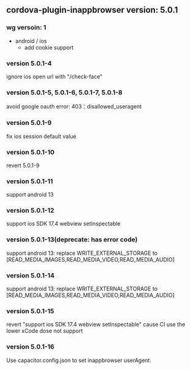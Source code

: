 ## cordova-plugin-inappbrowser version: 5.0.1

### wg versoin: 1

- android / ios
  * add cookie support

### version 5.0.1-4
ignore ios open url with "/check-face"

### version 5.0.1-5, 5.0.1-6, 5.0.1-7, 5.0.1-8
avoid google oauth error: 403：disallowed_useragent

### version 5.0.1-9
fix ios session default value

### version 5.0.1-10
revert 5.0.1-9

### version 5.0.1-11
support android 13

### version 5.0.1-12
support ios SDK 17.4 webview setInspectable

### version 5.0.1-13(deprecate: has error code)
support android 13:
replace WRITE_EXTERNAL_STORAGE to [READ_MEDIA_IMAGES,READ_MEDIA_VIDEO,READ_MEDIA_AUDIO]

### version 5.0.1-14
support android 13:
replace WRITE_EXTERNAL_STORAGE to [READ_MEDIA_IMAGES,READ_MEDIA_VIDEO,READ_MEDIA_AUDIO]


### version 5.0.1-15
revert "support ios SDK 17.4 webview setInspectable" cause CI use the lower xCode dose not support

### version 5.0.1-16
Use capacitor.config.json to set inappbrowser userAgent.